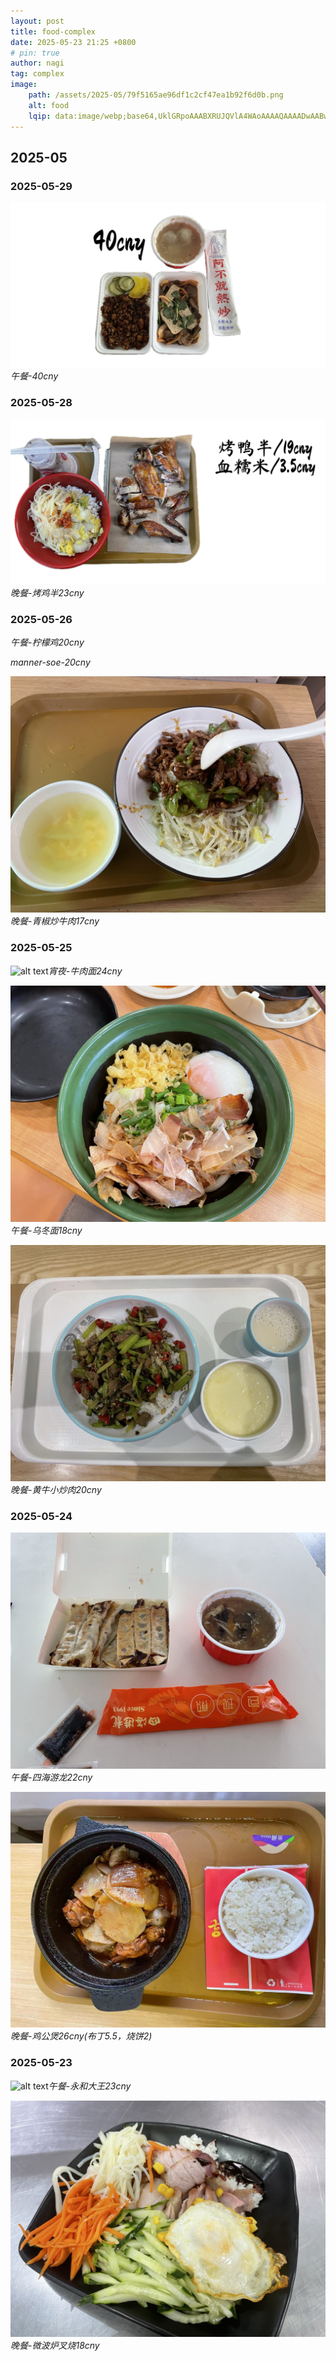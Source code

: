```yaml
---
layout: post
title: food-complex
date: 2025-05-23 21:25 +0800
# pin: true
author: nagi
tag: complex
image: 
    path: /assets/2025-05/79f5165ae96df1c2cf47ea1b92f6d0b.png
    alt: food
    lqip: data:image/webp;base64,UklGRpoAAABXRUJQVlA4WAoAAAAQAAAADwAABwAAQUxQSDIAAAARL0AmbZurmr57yyIiqE8oiG0bejIYEQTgqiDA9vqnsUSI6H+oAERp2HZ65qP/VIAWAFZQOCBCAAAA8AEAnQEqEAAIAAVAfCWkAALp8sF8rgRgAP7o9FDvMCkMde9PK7euH5M1m6VWoDXf2FkP3BqV0ZYbO6NA/VFIAAAA
---
```


## 2025-05

### 2025-05-29

![a](../assets/2025-05/bf46efa928c276aea8e257cc5a9bed0.png)_午餐-40cny_

### 2025-05-28

![alt text](../assets/2025-05/79f5165ae96df1c2cf47ea1b92f6d0b.png)_晚餐-烤鸡半23cny_

### 2025-05-26

_午餐-柠檬鸡20cny_

_manner-soe-20cny_

![alt text](../assets/2025-05/245bb702c6eb24d5594174885878131.jpg)_晚餐-青椒炒牛肉17cny_

### 2025-05-25

![alt text](../assets/2025-05/458c5644493df368f154e499aa14d12.jpg)_宵夜-牛肉面24cny_

![alt text](../assets/2025-05/44b699ccbe272916387e92d6c1d6976.jpg)_午餐-乌冬面18cny_

![alt text](../assets/2025-05/3b62199e37cc5e41ac715e67f0b1a49.jpg)_晚餐-黄牛小炒肉20cny_


### 2025-05-24

![alt text](../assets/2025-05/39046af72a430e4bcb8889ff0aef4d6.jpg)_午餐-四海游龙22cny_

![alt text](../assets/2025-05/e73b3406fef477aa9f3473f041217f3.jpg)_晚餐-鸡公煲26cny(布丁5.5，烧饼2)_

### 2025-05-23

![alt text](../assets/2025-05/1b25fe2a9aa17cd399531e05eff7c48.jpg)_午餐-永和大王23cny_

![alt text](../assets/2025-05/da812e26ad6619e9fcd7c8dd9db0bbf.jpg)_晚餐-微波炉叉烧18cny_

